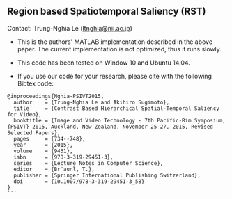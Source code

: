 ## Region based Spatiotemporal Saliency (RST)
Contact: Trung-Nghia Le (ltnghia@nii.ac.jp)

* This is the authors' MATLAB implementation described in the above paper. The current implementation is not optimized, thus it runs slowly.

* This code has been tested on Window 10 and Ubuntu 14.04.

* If you use our code for your research, please cite with the following Bibtex code:

````
@inproceedings{Nghia-PSIVT2015,
  author    = {Trung-Nghia Le and Akihiro Sugimoto},
  title     = {Contrast Based Hierarchical Spatial-Temporal Saliency for Video},
  booktitle = {Image and Video Technology - 7th Pacific-Rim Symposium, {PSIVT} 2015, Auckland, New Zealand, November 25-27, 2015, Revised Selected Papers},
  pages     = {734--748},
  year      = {2015},
  volume    = {9431},
  isbn      = {978-3-319-29451-3},
  series    = {Lecture Notes in Computer Science},
  editor    = {Br¨aunl, T.},
  publisher = {Springer International Publishing Switzerland},
  doi       = {10.1007/978-3-319-29451-3_58}
}
```

